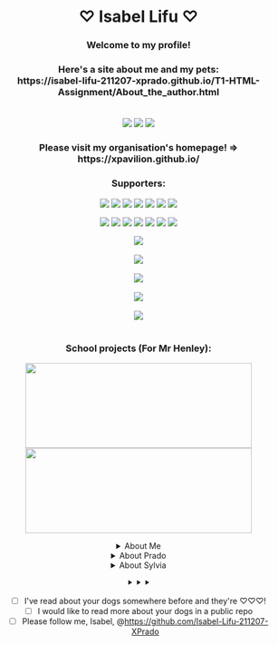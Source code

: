 <h1 align="center"> ♡ Isabel Lifu ♡</h1>
<h3 align="center">Welcome to my profile!</h3>
<div align="center">
<h3>

<h3 align="center">Here's a site about me and my pets: <br>https://isabel-lifu-211207-xprado.github.io/T1-HTML-Assignment/About_the_author.html<br><br></h3>

<p align="center">
	<a href="https://github.com/Isabel-Lifu-211207-XPrado"><img src="https://gpvc.arturio.dev/Isabel-Lifu-211207-XPrado"></a> <!--Profile views-->
	<a href="mailto:ba004745@bac.qld.edu.au"><img src="https://img.shields.io/badge/Contact_me-here-ff69b4"></a> <!--Contact-->
	<a href="https://github.com/TurnipGuy30"><img src="https://img.shields.io/badge/Shoutout%20to-TurnipGuy30-navy"></a> <!--Shoutout for Johnny!-->
	<br> <h3 align="center">Please visit my organisation's homepage! => https://xpavilion.github.io/<br></h3>
	<p align="center"><h3 align="center">Supporters:<br></h3>
	<a href="https://github.com/Isabel-Lifu-211207-XPrado"><img src="https://img.shields.io/badge/-Isabel--Lifu--211207--XPrado-333333?style-flat&logo=github"></a>
	<a href="https://github.com/TurnipGuy30"><img src="https://img.shields.io/badge/-TurnipGuy30-333333?style-flat&logo=github"></a>
	<a href="https://github.com/hacking-mudkip"><img src="https://img.shields.io/badge/-hacking--mudkip-333333?style-flat&logo=github"></a>
	<a href="https://github.com/Jeremy-Tsai-310206-XJOSH"><img src="https://img.shields.io/badge/-Jeremy--Tsai--310206--XJOSH-333333?style-flat&logo=github"></a>
	<a href="https://github.com/Digital-Technologies"><img src="https://img.shields.io/badge/-Digital--Technologies-333333?style-flat&logo=github"></a>
	<a href="https://github.com/xiaoluoboding"><img src="https://img.shields.io/badge/-Yunwei--Xiao-333333?style-flat&logo=github"></a>
	<a href="https://github.com/Isabel-Lifu-211207-XPrado"><img src="https://img.shields.io/badge/By-Isabel--Lifu-aqua?logo=spotify"></a> <!---->
</p>
	<img src="https://img.shields.io/badge/-GitHub-333333?style=flat&logo=github"> <!--GitHub-->
	<img src="https://img.shields.io/badge/-Chromium-333333?style=flat&logo=Google%20Chrome"> <!--Chromium-->
	<img src="https://img.shields.io/badge/-Atom-333333?logo=atom&logoColor=lightgreen"> <!--Atom-->
	<img src="https://img.shields.io/badge/-Dreamweaver-333333?style=flat&logo=Adobe%20Dreamweaver"> <!--Dreamweaver-->
	<img src="https://img.shields.io/badge/-Git-333333?style=flat&logo=git"> <!--Git-->
	<img src="https://img.shields.io/badge/-HTML-333333?style=flat&logo=HTML5"> <!--HTML-->
	<img src="https://img.shields.io/badge/-CSS-333333?style=flat&logo=CSS3&logoColor=1572B6"> <!--CSS-->

</p>

<p align="center">
	<a href=""><img src="https://hacked-github-stat-trophies.vercel.app/?username=Isabel-Lifu-211207-XPrado&column=4&title=AllSuperRank,MultiLanguage,Commit,Stars,Followers,PullRequest,Repositories,Issues&theme=dracula"></a><br><br> <!--Trophies-->
	<img src="https://github-readme-stats.vercel.app/api?username=Isabel-Lifu-211207-XPrado&show_icons=true&locale=en&theme=tokyonight"><br><br>
	<img src="https://github-readme-stats.vercel.app/api/wakatime?username=Isabel_Lifu&layout=compact&theme=tokyonight&length=10"><br><br>
	<img src="https://github-readme-streak-stats.herokuapp.com/?user=Isabel-Lifu-211207-XPrado&theme=tokyonight"><br><br>
	<img src="https://github-readme-stats.vercel.app/api/top-langs?username=Isabel-Lifu-211207-XPrado&show_icons=true&locale=en&layout=compact&theme=tokyonight&langs_count=10&hide=red,rebol"><br><br>
</p>

<h3 align="center">School projects (For Mr Henley):</h3>
<p>
	<a href="https://github.com/Isabel-Lifu-211207-XPrado/T1-HTML-Assignment"><img src="https://github-readme-stats.vercel.app/api/pin/?username=Isabel-Lifu-211207-XPrado&repo=T1-HTML-Assignment&theme=tokyonight&show_owner=false" width="400" height="150"></a>
	<a href="https://github.com/Isabel-Lifu-211207-XPrado/T2-CSS-Assignment"><img src="https://github-readme-stats.vercel.app/api/pin/?username=Isabel-Lifu-211207-XPrado&repo=T2-CSS-Assignment&theme=tokyonight&show_owner=false" width="400" height="150"></a>
</p>

<details><summary>About Me</summary>
<hr>
<h3>About Isabel (Me):</h3>
<h4>Date of Birth: 21st December 2007<br>
Birth Place: Sunnybank Private Hospital, Brisbane, Australia<br>
Favourite subject: Mathematics<br>
Favourite topic: Vector Calculus<br>
Placing in family: First and only child<br>
Pets: A Golden Retriever called Prado, A German Sheperd called Sylvia<br>
Fun fact: My account name, Isabel-Lifu-211207-XPrado is derived from my name,<br>
birthdate in ddmmyy without the slashes, and then Kiss=X Prado! <br>
*Sorry to Sylvia, cos you didn't exist yet when I joined Github 🤣</h4>
<hr>
</details>

<details><summary>About Prado</summary>
<hr>
<h3>About Prado (who thinks he's a human):</h3>
<h4>Breed: Golden Retriever<br>
Species: Canis lupus familiaris (Dog)<br>
Gender: Male <br>
Date of birth: 23rd March 2019 (Almost 2 years old)<br>
Birth Place: Blue Mountains, Sydney, Australia<br>
Love rate: 100% pure love <br>
Name history: My family bought a 2019 Toyota Land Cruiser Prado right before buying him, <br>
so we called him Prado too XD</h4>
<hr>
</details>

<details><summary>About Sylvia</summary>
<hr>
<h3>About Sylvia (who also thinks she's a human):<br></h3>
<h4>Breed: Sable German Sheperd<br>
Species: Canis lupus familiaris (Dog)<br>
Gender: Female<br>
Date of Birth: 23rd February 2021 (Yes, she's a puppy, currently 9 weeks old!)<br>
Birth Place: Sunnybank, Brisbane, Australia<br>
Love rate: 100% pure love<br>
Name history: Her fur has a silverish lining on the outside, visible in most lighting, except indoors - She turns brown XD</h4><br>
<hr>
</details>

⯈
⯈
⯈

- [ ] I've read about your dogs somewhere before and they're ♡♡♡!
- [ ] I would like to read more about your dogs in a public repo
- [ ] Please follow me, Isabel, @https://github.com/Isabel-Lifu-211207-XPrado
</div>

<!--
  ~ Special thanks to my friend TurnipGuy30 for initialising my profile's ReadME! - Account owner, Isabel ~
-->
